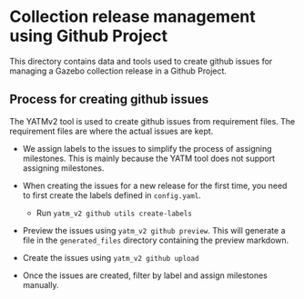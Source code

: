 # Collection release management using Github Project

This directory contains data and tools used to create github issues for managing
a Gazebo collection release in a Github Project.

## Process for creating github issues

The YATMv2 tool is used to create github issues from requirement files. The
requirement files are where the actual issues are kept.

- We assign labels to the issues to simplify the process of assigning
  milestones. This is mainly because the YATM tool does not support assigning
  milestones.

- When creating the issues for a new release for the first time, you need to
  first create the labels defined in `config.yaml`.
  - Run `yatm_v2 github utils create-labels`

- Preview the issues using `yatm_v2 github preview`. This will generate a file in the `generated_files` directory containing the preview markdown.

- Create the issues using `yatm_v2 github upload`

- Once the issues are created, filter by label and assign milestones manually.
